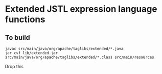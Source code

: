 # Extended JSTL expression language functions

## To build

	javac src/main/java/org/apache/taglibs/extended/*.java
	jar cvf lib/extended.jar src/main/java/org/apache/taglibs/extended/*.class src/main/resources

Drop this 